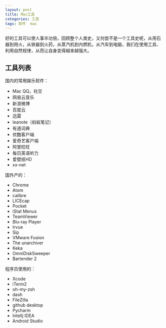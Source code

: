 ```yaml
---
layout: post
title: Mac工具
categories: 工具
tags: 软件  mac
---
```


好的工具可以使人事半功倍，回顾整个人类史，又何尝不是一个工具史呢，从用石器到用火，从铁器到火药，从蒸汽机到内燃机，从汽车到电脑，我们在使用工具、利用自然规律，从而让自身变得越来越强大。

## 工具列表

国内的常用娱乐软件：

- Mac QQ，社交
- 网易云音乐
- 新浪微博
- 百度云
- 迅雷
- leanote（蚂蚁笔记）
- 有道词典
- 优酷客户端
- 爱奇艺客户端
- 阿里旺旺
- 每日英语听力
- 爱壁纸HD
- xx-net

国外产的：

- Chrome
- Atom
- calibre
- LICEcap
- Pocket
- iStat Menus
- TeamViewer
- Blu-ray Player
- Irvue
- Sip
- VMware Fusion
- The unarchiver
- Keka
- OmniDiskSweeper
- Bartender 2

程序员使用的：

- Xcode
- iTerm2
- oh-my-zsh
- dash
- FileZilla
- github desktop
- Pycharm
- Intellj IDEA
- Android Studio
